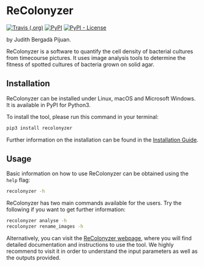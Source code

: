 # ReColonyzer

[![Travis (.org)](https://img.shields.io/travis/judithbergada/recolonyzer?style=for-the-badge)](https://travis-ci.org/judithbergada/recolonyzer) [![PyPI](https://img.shields.io/pypi/v/recolonyzer?style=for-the-badge)](https://pypi.org/project/recolonyzer/) [![PyPI - License](https://img.shields.io/pypi/l/recolonyzer?style=for-the-badge)](https://github.com/judithbergada/recolonyzer/blob/master/LICENSE)

by Judith Bergadà Pijuan.

ReColonyzer is a software to quantify the cell density of bacterial cultures
from timecourse pictures. It uses image analysis tools to determine the fitness
of spotted cultures of bacteria grown on solid agar.

## Installation

ReColonyzer can be installed under Linux, macOS and Microsoft Windows.
It is available in PyPI for Python3.

To install the tool, please run this command in your terminal:

```bash
pip3 install recolonyzer
```

Further information on the installation can be found in the
[Installation Guide](https://judithbergada.github.io/recolonyzer/installation/).


## Usage

Basic information on how to use ReColonyzer can be obtained using
the `help` flag:

```bash
recolonyzer -h
```

ReColonyzer has two main commands available for the users. Try the following
if you want to get further information:

```bash
recolonyzer analyse -h
recolonyzer rename_images -h
```

Alternatively, you can visit the [ReColonyzer webpage](https://judithbergada.github.io/recolonyzer/usage/), where you will find
detailed documentation and instructions to use the tool.
We highly recommend to visit it in order to understand the input parameters as well as the outputs provided.
